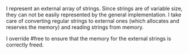 I represent an external array of strings. Since strings are of variable size, they can not be easily represented by the general implementation.I take care of converting regular strings to external ones (which allocates and reserves the memory) and reading strings from memory.I override #free to ensure that the memory for the external strings is correctly freed.